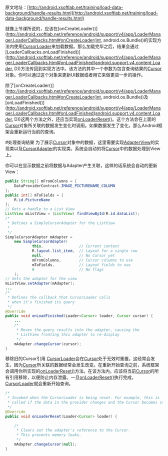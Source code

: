 原文地址：[http://android.xsoftlab.net/training/load-data-background/handle-results.html](http://android.xsoftlab.net/training/load-data-background/handle-results.html)

就像上节课所说的，应该在[onCreateLoader()](http://android.xsoftlab.net/reference/android/support/v4/app/LoaderManager.LoaderCallbacks.html#onCreateLoader(int, android.os.Bundle))的实现方法内使用[CursorLoader](http://android.xsoftlab.net/reference/android/support/v4/content/CursorLoader.html)来加载数据。那么加载完毕之后，结果会通过[LoaderCallbacks.onLoadFinished()](http://android.xsoftlab.net/reference/android/support/v4/app/LoaderManager.LoaderCallbacks.html#onLoadFinished(android.support.v4.content.Loader<D>, D))方法传回到实现方法中。该方法的其中一个参数为包含查询结果的[Cursor](http://android.xsoftlab.net/reference/android/database/Cursor.html)对象。你可以通过这个对象来更新UI数据或者用它来做更进一步的操作。

除了[onCreateLoader()](http://android.xsoftlab.net/reference/android/support/v4/app/LoaderManager.LoaderCallbacks.html#onCreateLoader(int, android.os.Bundle))及[onLoadFinished()](http://android.xsoftlab.net/reference/android/support/v4/app/LoaderManager.LoaderCallbacks.html#onLoadFinished(android.support.v4.content.Loader<D>, D))这两个方法之外，还应当实现[onLoaderReset()](http://android.xsoftlab.net/reference/android/support/v4/app/LoaderManager.LoaderCallbacks.html#onLoaderReset(android.support.v4.content.Loader<D>))。这个方法会在上面的[Cursor](http://android.xsoftlab.net/reference/android/database/Cursor.html)对象所关联的数据发生变化时调用。如果数据发生了变化，那么Android框架会重新运行当前的查询。

#处理查询结果
为了展示[Cursor](http://android.xsoftlab.net/reference/android/database/Cursor.html)对象中的数据，这里需要实现[AdapterView](http://android.xsoftlab.net/reference/android/widget/AdapterView.html)的实现类以及[CursorAdapter](http://android.xsoftlab.net/reference/android/support/v4/widget/CursorAdapter.html)的实现类。系统会自动的将[Cursor](http://android.xsoftlab.net/reference/android/database/Cursor.html)中的数据处理到View上。

你可以在显示数据之前将数据与Adapter产生关联，这样的话系统会自动的更新View：
```java
public String[] mFromColumns = {
    DataProviderContract.IMAGE_PICTURENAME_COLUMN
};
public int[] mToFields = {
    R.id.PictureName
};
// Gets a handle to a List View
ListView mListView = (ListView) findViewById(R.id.dataList);
/*
 * Defines a SimpleCursorAdapter for the ListView
 *
 */
SimpleCursorAdapter mAdapter =
    new SimpleCursorAdapter(
            this,                // Current context
            R.layout.list_item,  // Layout for a single row
            null,                // No Cursor yet
            mFromColumns,        // Cursor columns to use
            mToFields,           // Layout fields to use
            0                    // No flags
    );
// Sets the adapter for the view
mListView.setAdapter(mAdapter);
...
/*
 * Defines the callback that CursorLoader calls
 * when it's finished its query
 */
@Override
public void onLoadFinished(Loader<Cursor> loader, Cursor cursor) {
    ...
    /*
     * Moves the query results into the adapter, causing the
     * ListView fronting this adapter to re-display
     */
    mAdapter.changeCursor(cursor);
}
```

移除旧的Cursor引用
[CursorLoader](http://android.xsoftlab.net/reference/android/support/v4/content/CursorLoader.html)会在[Cursor](http://android.xsoftlab.net/reference/android/database/Cursor.html)处于无效时重置。这经常会发生，因为[Cursor](http://android.xsoftlab.net/reference/android/database/Cursor.html)所关联的数据经常会发生改变。在重新开始查询之前，系统框架会调用你所实现的[onLoaderReset()](http://android.xsoftlab.net/reference/android/support/v4/app/LoaderManager.LoaderCallbacks.html#onLoaderReset(android.support.v4.content.Loader<D>))方法。在该方法内，应该将当前[Cursor](http://android.xsoftlab.net/reference/android/database/Cursor.html)的所有引用移除，以便防止内存泄露。一旦[onLoaderReset()](http://android.xsoftlab.net/reference/android/support/v4/app/LoaderManager.LoaderCallbacks.html#onLoaderReset(android.support.v4.content.Loader<D>))执行完成，[CursorLoader](http://android.xsoftlab.net/reference/android/support/v4/content/CursorLoader.html)就会重新开始查询。
```java
/*
 * Invoked when the CursorLoader is being reset. For example, this is
 * called if the data in the provider changes and the Cursor becomes stale.
 */
@Override
public void onLoaderReset(Loader<Cursor> loader) {
    
    /*
     * Clears out the adapter's reference to the Cursor.
     * This prevents memory leaks.
     */
    mAdapter.changeCursor(null);
}
```

